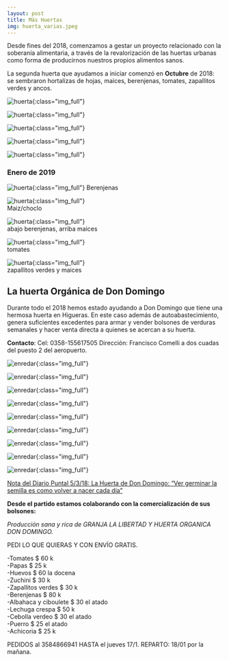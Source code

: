 ```yaml
---
layout: post
title: Más Huertas
img: huerta_varias.jpeg
---
```




Desde fines del 2018, comenzamos a gestar un proyecto relacionado con la soberanía alimentaria, a través de la revalorización de las huertas urbanas como forma de producirnos nuestros propios alimentos sanos.

La segunda huerta que ayudamos a iniciar comenzó en __Octubre__ de 2018:
se sembraron hortalizas de hojas, maices, berenjenas, tomates, zapallitos verdes y ancos.

![huerta]({{site.baseurl}}/img/huerta_naza_1.jpg){:class="img_full"}  

![huerta]({{site.baseurl}}/img/huerta_naza_2.jpg){:class="img_full"}  

![huerta]({{site.baseurl}}/img/huerta_naza_3.jpg){:class="img_full"}  

![huerta]({{site.baseurl}}/img/huerta_naza_4.jpg){:class="img_full"}  

![huerta]({{site.baseurl}}/img/huerta_naza_5.jpg){:class="img_full"}  

### Enero de 2019

![huerta]({{site.baseurl}}/img/huerta_naza_8.jpeg){:class="img_full"}
Berenjenas

![huerta]({{site.baseurl}}/img/huerta_naza_7.jpeg){:class="img_full"}  
Maiz/choclo

![huerta]({{site.baseurl}}/img/huerta_naza_6.jpeg){:class="img_full"}  
abajo berenjenas, arriba maices

![huerta]({{site.baseurl}}/img/huerta_naza_9.jpeg){:class="img_full"}  
tomates

![huerta]({{site.baseurl}}/img/huerta_naza_10.jpeg){:class="img_full"}  
zapallitos verdes y maices

## La huerta Orgánica de Don Domingo

Durante todo el 2018 hemos estado ayudando a Don Domingo que tiene una hermosa huerta en Higueras. En este caso además de autoabastecimiento, genera suficientes excedentes para armar y vender bolsones de verduras semanales y hacer venta directa a quienes se acercan a su huerta.

__Contacto__:
Cel: 0358-155617505
Dirección: Francisco Comelli a dos cuadas del puesto 2 del aeropuerto.


![enredar]({{site.baseurl}}/img/enredar_domingo1.jpg){:class="img_full"}

![enredar]({{site.baseurl}}/img/enredar_domingo3.jpg){:class="img_full"}

![enredar]({{site.baseurl}}/img/enredar_domingo2.jpg){:class="img_full"}

![enredar]({{site.baseurl}}/img/domingo_1.jpeg){:class="img_full"}

![enredar]({{site.baseurl}}/img/domingo_2.jpeg){:class="img_full"}

![enredar]({{site.baseurl}}/img/domingo_3.jpeg){:class="img_full"}

![enredar]({{site.baseurl}}/img/domingo_4.jpeg){:class="img_full"}

![enredar]({{site.baseurl}}/img/domingo_5.jpeg){:class="img_full"}

![enredar]({{site.baseurl}}/img/domingo_6.jpeg){:class="img_full"}

[Nota del Diario Puntal 5/3/18: La Huerta de Don Domingo: “Ver germinar la semilla es como volver a nacer cada día”](http://www.puntal.com.ar/riocuarto/La-Huerta-de-Don-Domingo-Ver-germinar-la-semilla-es-como-volver-a-nacer-cada-dia-20180305-0015.html)

__Desde el partido estamos colaborando con la comercialización de sus bolsones:__

_Producción sana y rica de GRANJA LA LIBERTAD Y HUERTA ORGANICA DON DOMINGO._

PEDI LO QUE QUIERAS Y CON ENVÍO GRATIS.

-Tomates $ 60 k  
-Papas $ 25 k  
-Huevos $ 60 la docena  
-Zuchini $ 30 k  
-Zapallitos verdes $ 30 k  
-Berenjenas $ 80 k  
-Albahaca y ciboulete $ 30 el atado  
-Lechuga crespa $ 50 k  
-Cebolla verdeo $ 30 el atado  
-Puerro $ 25 el atado  
-Achicoria $ 25 k  

PEDIDOS al 3584866941 HASTA el jueves 17/1.
REPARTO: 18/01 por la mañana.
